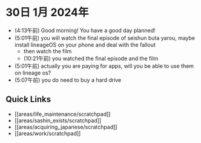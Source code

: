 # 30日 1月 2024年
- (4:13午前) Good morning! You have a good day planned!
- (5:01午前) you will watch the final episode of seishun buta yarou, maybe install lineageOS on your phone and deal with the fallout
  - then watch the film
  - (10:21午前) you watched the final episode and the film
- (5:01午前) actually you are paying for apps, will you be able to use them on lineage os?
- (5:07午前) you do need to buy a hard drive






## Quick Links
- [[areas/life_maintenance/scratchpad]]
- [[areas/sashin_exists/scratchpad]]
- [[areas/acquiring_japanese/scratchpad]]
- [[areas/work/scratchpad]]

